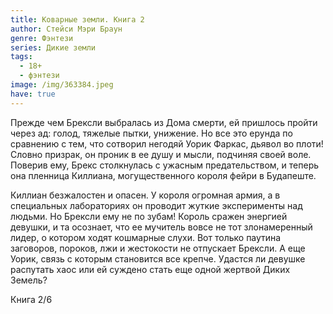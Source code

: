 ```yaml
---
title: Коварные земли. Книга 2
author: Стейси Мэри Браун
genre: Фэнтези
series: Дикие земли
tags:
  - 18+
  - фэнтези
image: /img/363384.jpeg
have: true
---
```

Прежде чем Брексли выбралась из Дома смерти, ей пришлось пройти через ад: голод, тяжелые пытки, унижение. Но все это ерунда по сравнению с тем, что сотворил негодяй Уорик Фаркас, дьявол во плоти! Словно призрак, он проник в ее душу и мысли, подчиняя своей воле. Поверив ему, Брекс столкнулась с ужасным предательством, и теперь она пленница Киллиана, могущественного короля фейри в Будапеште.

Киллиан безжалостен и опасен. У короля огромная армия, а в специальных лабораториях он проводит жуткие эксперименты над людьми. Но Брексли ему не по зубам! Король сражен энергией девушки, и та осознает, что ее мучитель вовсе не тот злонамеренный лидер, о котором ходят кошмарные слухи. Вот только паутина заговоров, пороков, лжи и жестокости не отпускает Брексли. А еще Уорик, связь с которым становится все крепче. Удастся ли девушке распутать хаос или ей суждено стать еще одной жертвой Диких Земель?

Книга 2/6